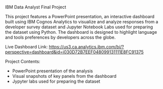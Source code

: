 IBM Data Analyst Final Project

This project features a PowerPoint presentation, an interactive dashboard built using IBM Cognos Analytics to visualize and analyze responses from a developer survey dataset and Jupyter Notebook Labs used for preparing the dataset using Python. The dashboard is designed to highlight language and tools preferences by developers across the globe.

Live Dashboard Link: https://us3.ca.analytics.ibm.com/bi/?perspective=dashboard&id=i030D72B7EEF048099131111E8FC91375

Project Contents:
* PowerPoint presentation of the analysis
* Visual snapshots of key panels from the dashboard
* Jypyter labs used for preparing the dataset
